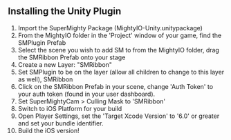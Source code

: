 ## Installing the Unity Plugin ##
1. Import the SuperMighty Package (MightyIO-Unity.unitypackage)
2. From the MightyIO folder in the 'Project' window of your game, find the SMPlugin Prefab
3. Select the scene you wish to add SM to from the MightyIO folder, drag the SMRibbon Prefab onto your stage
4. Create a new Layer: "SMRibbon"
5. Set SMPlugin to be on the layer (allow all children to change to this layer as well), SMRibbon
6. Click on the SMRibbon Prefab in your scene, change 'Auth Token' to your auth token (found in your user dashboard).
7. Set SuperMightyCam > Culling Mask to 'SMRibbon'
8. Switch to iOS Platform for your build
9. Open Player Settings, set the 'Target Xcode Version' to '6.0' or greater and set your bundle identifier.
10. Build the iOS version!

